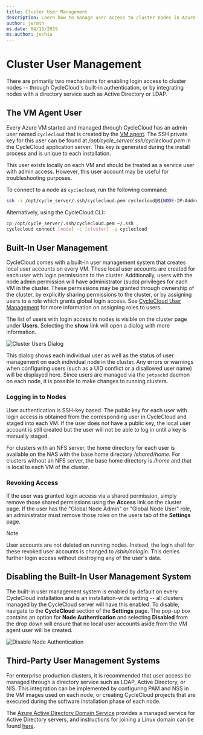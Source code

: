 ```yaml
---
title: Cluster User Management
description: Laern how to manage user access to cluster nodes in Azure CycleCloud. Enable sign-in access to cluster nodes through CycleCloud or a third-party user management system.
author: jermth
ms.date: 04/15/2019
ms.author: jechia
---
```


# Cluster User Management

There are primarily two mechanisms for enabling login access to cluster nodes -- through CycleCloud's built-in authentication, or by integrating nodes with a directory service such as Active Directory or LDAP.

## The VM Agent User

Every Azure VM started and managed through CycleCloud has an admin user named `cyclecloud` that is created by the [VM agent](https://docs.microsoft.com/azure/virtual-machines/extensions/agent-linux). The SSH private key for this user can be found at */opt/cycle_server/.ssh/cyclecloud.pem* in the CycleCloud application server. This key is generated during the install process and is unique to each installation.

This user exists locally on each VM and should be treated as a service user with admin access. However, this user account may be useful for troubleshooting purposes.

To connect to a node as `cyclecloud`, run the following command:

```bash
ssh -i /opt/cycle_server/.ssh/cyclecloud.pem cyclecloud@${NODE-IP-Address}
```

Alternatively, using the CycleCloud CLI:

```bash
cp /opt/cycle_server/.ssh/cyclecloud.pem ~/.ssh 
cyclecloud connect [node] -c [cluster] -u cyclecloud
```

## Built-In User Management

CycleCloud comes with a built-in user management system that creates local user accounts on every VM. These local user accounts are created for each user with login permissions to the cluster. Additionally, users with the node admin permission will have administrator (sudo) privileges for each VM in the cluster. These permissions may be granted through ownership of the cluster, by explicitly sharing permissions to the cluster, or by assigning users to a role which grants global login access. See [CycleCloud User Management](~/concepts/user-management.md) for more information on assigning roles to users.

The list of users with login access to nodes is visible on the cluster page under **Users**. Selecting the **show** link will open a dialog with more information.

![Cluster Users Dialog](~/images/cluster_users_dialog.png)

This dialog shows each individual user as well as the status of user management on each individual node in the cluster. Any errors or warnings when configuring users (such as a UID conflict or a disallowed user name) will be displayed here. Since users are managed via the `jetpackd` daemon on each node, it is possible to make changes to running clusters.

### Logging in to Nodes

User authentication is SSH-key based. The public key for each user with login access is obtained from the corresponding user in CycleCloud and staged into each VM. If the user does not have a public key, the local user account is still created but the user will not be able to log in until a key is manually staged.

For clusters with an NFS server, the home directory for each user is available on the NAS with the base home directory */shared/home*. For clusters without an NFS server, the base home directory is */home* and that is local to each VM of the cluster.

### Revoking Access

If the user was granted login access via a shared permission, simply remove those shared permissions using the **Access** link on the cluster page. If the user has the "Global Node Admin" or "Global Node User" role, an administrator must remove those roles on the users tab of the **Settings** page. 

> [!NOTE]
> User accounts are not deleted on running nodes. Instead, the login shell for these revoked user accounts is changed to */sbin/nologin*. This denies further login access without destroying any of the user's data.

## Disabling the Built-In User Management System

The built-in user management system is enabled by default on every CycleCloud installation and is an installation-wide setting -- all clusters managed by the CycleCloud server will have this enabled. To disable, navigate to the **CycleCloud** section of the **Settings** page. The pop-up box contains an option for **Node Authentication** and selecting **Disabled** from the drop down will ensure that no local user accounts aside from the VM agent user will be created.

![Disable Node Authentication](~/images/node_auth_disabled.png)

## Third-Party User Management Systems

For enterprise production clusters, it is recommended that user access be managed through a directory service such as LDAP, Active Directory, or NIS. This integration can be implemented by configuring PAM and NSS in the VM images used on each node, or creating CycleCloud projects that are executed during the software installation phase of each node.

The [Azure Active Directory Domain Service](https://azure.microsoft.com/services/active-directory-ds/) provides a managed service for Active Directory servers, and instructions for joining a Linux domain can be found [here](https://docs.microsoft.com/azure/active-directory-domain-services/active-directory-ds-join-rhel-linux-vm).
